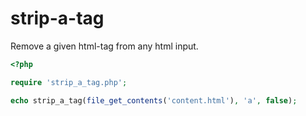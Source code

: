 # strip-a-tag

Remove a given html-tag from any html input.


```PHP
<?php

require 'strip_a_tag.php';

echo strip_a_tag(file_get_contents('content.html'), 'a', false);
